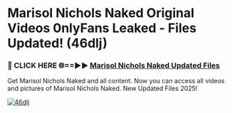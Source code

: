 # Marisol Nichols Naked Original Videos 0nlyFans Leaked - Files Updated! (46dlj)

<h3>🔴 CLICK HERE 🌐==►► <a href="https://tinyurl.com/yckcrads" rel="nofollow">Marisol Nichols Naked Updated Files</a></h3>

Get Marisol Nichols Naked and all content. Now you can access all videos and pictures of Marisol Nichols Naked. New Updated Files 2025!

[![46dlj](https://i.imgur.com/hpKpOFt.gif)](https://tinyurl.com/yckcrads)
